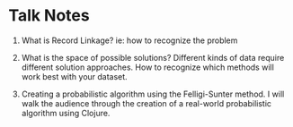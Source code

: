 # Talk Notes

1. What is Record Linkage? ie: how to recognize the problem

2. What is the space of possible solutions? Different kinds of data require different solution approaches. How to recognize which methods will work best with your dataset.

3. Creating a probabilistic algorithm using the Felligi-Sunter method. I will walk the audience through the creation of a real-world probabilistic algorithm using Clojure.
